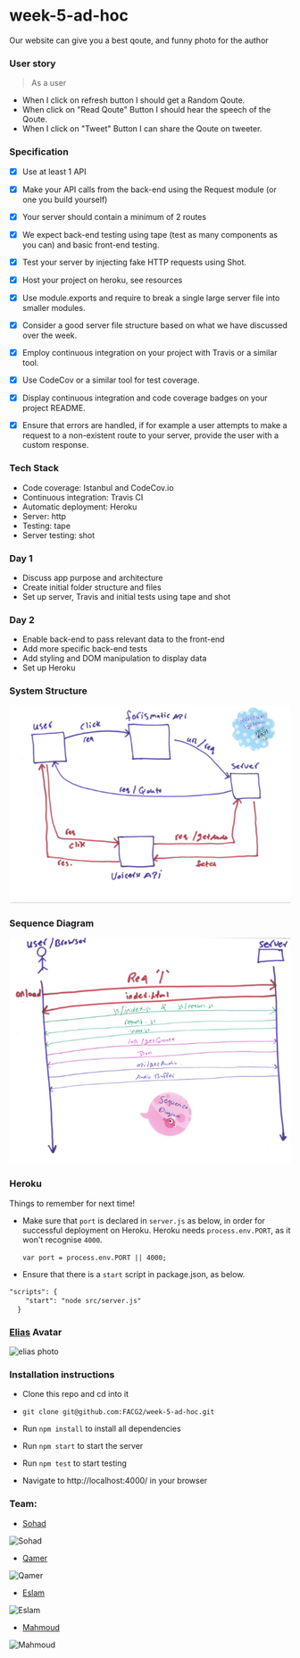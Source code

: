 # week-5-ad-hoc
Our website can give you a best qoute, and funny photo for the author

### User story
> As a user
- When I click on refresh button I should get a Random Qoute.
- When click on "Read Qoute" Button I should hear the speech of the Qoute.
- When I click on "Tweet" Button I can share the Qoute on tweeter.



### Specification

- [x] Use at least 1 API
- [x] Make your API calls from the back-end using the Request module (or one you build yourself)
- [x] Your server should contain a minimum of 2 routes
- [x] We expect back-end testing using tape (test as many components as you can) and basic front-end testing.
- [x] Test your server by injecting fake HTTP requests using Shot.
- [x] Host your project on heroku, see resources
- [x] Use module.exports and require to break a single large server file into smaller modules.
- [x] Consider a good server file structure based on what we have discussed over the week.
- [x] Employ continuous integration on your project with Travis or a similar tool.
- [x] Use CodeCov or a similar tool for test coverage.
- [x] Display continuous integration and code coverage badges on your project README.
- [x] Ensure that errors are handled, if for example a user attempts to make a request to a non-existent route to your server, provide the user with a custom response.



### Tech Stack

- Code coverage: Istanbul and CodeCov.io
- Continuous integration: Travis CI
- Automatic deployment: Heroku
- Server: http
- Testing: tape
- Server testing: shot


### Day 1

- Discuss app purpose and architecture
- Create initial folder structure and files
- Set up server, Travis and initial tests using tape and shot

### Day 2

- Enable back-end to pass relevant data to the front-end
- Add more specific back-end tests
- Add styling and DOM manipulation to display data
- Set up Heroku


### System Structure
![pic](https://raw.githubusercontent.com/FACG2/week-5-ad-hoc/last-varsion/public/img/structure.png)

### Sequence Diagram
![pic2](https://raw.githubusercontent.com/FACG2/week-5-ad-hoc/last-varsion/public/img/sequance.png)

### Heroku

Things to remember for next time!

- Make sure that `port` is declared in `server.js` as below, in order for successful deployment on Heroku. Heroku needs `process.env.PORT`, as it won't recognise `4000`.

  `var port = process.env.PORT || 4000;`

- Ensure that there is a `start` script in package.json, as below.

```  
"scripts": {
    "start": "node src/server.js"
  }
```

### [Elias](http://github.com/eliascodes) Avatar
![elias photo](http://api.adorable.io/avatar/200/elias)

### Installation instructions

 - Clone this repo and cd into it

 - `git clone git@github.com:FACG2/week-5-ad-hoc.git`

 - Run `npm install` to install all dependencies

 - Run `npm start` to start the server

 - Run `npm test` to start testing

 - Navigate to http://localhost:4000/ in your browser


### Team:

* [Sohad](http://github.com/Sohadwd)<br>

![Sohad](http://api.adorable.io/avatar/128/sohad)

* [Qamer](http://github.com/Qamar-93)<br>

![Qamer](http://api.adorable.io/avatar/128/qamer)

* [Eslam](http://github.com/Eslam3bed)<br>

![Eslam](http://api.adorable.io/avatar/128/eslam)

* [Mahmoud](http://github.com/mrm7moud)<br>

![Mahmoud](http://api.adorable.io/avatar/128/mahmoud)
